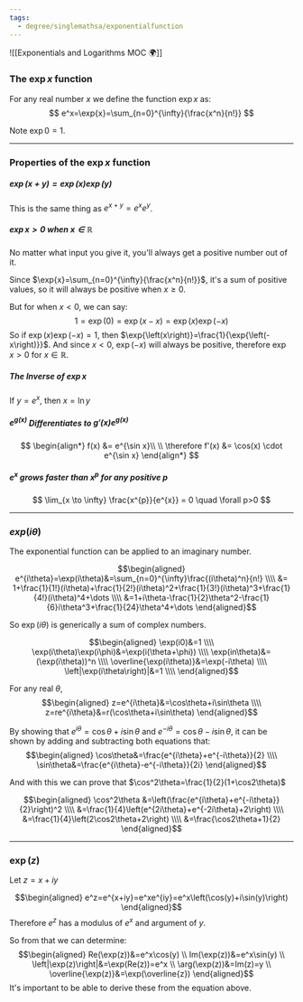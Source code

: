 ```yaml
---
tags:
  - degree/singlemathsa/exponentialfunction
---
```

![[Exponentials and Logarithms MOC 🌍]]

### The $\exp{x}$ function

For any real number $x$ we define the function $\exp{x}$ as:
$$
e^x=\exp{x}=\sum_{n=0}^{\infty}{\frac{x^n}{n!}}
$$

Note $\exp{0}=1$.

---
### Properties of the $\exp{x}$ function

##### $\exp{\left(x+y\right)}=\exp(x)\exp(y)$

This is the same thing as $e^{x+y}=e^xe^y$.

##### $\exp{x}>0$ when $x\in\mathbb{R}$

No matter what input you give it, you'll always get a positive number out of it.

Since $\exp{x}=\sum_{n=0}^{\infty}{\frac{x^n}{n!}}$, it's a sum of positive values, so it will always be positive when $x \ge 0$.

But for when $x<0$, we can say:
$$
1=\exp{\left(0\right)}=\exp{\left(x-x\right)}=\exp{\left(x\right)}\exp{\left(-x\right)}
$$
So if $\exp{\left(x\right)}\exp{\left(-x\right)}=1$, then $\exp{\left(x\right)}=\frac{1}{\exp{\left(-x\right)}}$.
And since $x<0$, $\exp{\left(-x\right)}$ will always be positive, therefore $\exp{x}>0$ for $x\in\mathbb{R}$.

##### The Inverse of $\exp x$

If $y=e^{x}$, then $x = \ln y$

##### $e^{g(x)}$ Differentiates to $g'(x)e^{g(x)}$

$$
\begin{align*}
f(x) &= e^{\sin x}\\
\\
\therefore f'(x) &= \cos(x) \cdot e^{\sin x}
\end{align*}
$$

##### $e^{x}$ grows faster than $x^{p}$ for any positive $p$

$$
\lim_{x \to \infty} \frac{x^{p}}{e^{x}} = 0 \quad \forall p>0
$$


---
### $exp(i\theta)$

The exponential function can be applied to an imaginary number.

$$\begin{aligned}
e^{i\theta}=\exp(i\theta)&=\sum_{n=0}^{\infty}\frac{(i\theta)^n}{n!} \\\\
&= 1+\frac{1}{1!}(i\theta)+\frac{1}{2!}(i\theta)^2+\frac{1}{3!}(i\theta)^3+\frac{1}{4!}(i\theta)^4+\dots \\\\
&=1+i\theta-\frac{1}{2}\theta^2-\frac{1}{6}i\theta^3+\frac{1}{24}\theta^4+\dots
\end{aligned}$$

So $\exp(i\theta)$ is generically a sum of complex numbers.

$$\begin{aligned}
\exp(i0)&=1 \\\\
\exp(i\theta)\exp(i\phi)&=\exp(i(\theta+\phi)) \\\\
\exp(in\theta)&=(\exp(i\theta))^n \\\\
\overline{\exp(i\theta)}&=\exp(-i\theta) \\\\
\left|\exp(i\theta\right)|&=1 \\\\
\end{aligned}$$

For any real $\theta$,
$$\begin{aligned}
z=e^{i\theta}&=\cos\theta+i\sin\theta \\\\
z=re^{i\theta}&=r(\cos\theta+i\sin\theta)
\end{aligned}$$

By showing that $e^{i\theta}=\cos\theta+i\sin\theta$ and $e^{-i\theta}=\cos\theta-i\sin\theta$, it can be shown by adding and subtracting both equations that:
$$\begin{aligned}
\cos\theta&=\frac{e^{i\theta}+e^{-i\theta}}{2} \\\\
\sin\theta&=\frac{e^{i\theta}-e^{-i\theta}}{2i}
\end{aligned}$$

And with this we can prove that $\cos^2\theta=\frac{1}{2}(1+\cos2\theta)$

$$\begin{aligned}
\cos^2\theta &=\left(\frac{e^{i\theta}+e^{-i\theta}}{2}\right)^2 \\\\
&=\frac{1}{4}\left(e^{2i\theta}+e^{-2i\theta}+2\right) \\\\
&=\frac{1}{4}\left(2\cos2\theta+2\right) \\\\
&=\frac{\cos2\theta+1}{2}
\end{aligned}$$

---
### $\exp(z)$

Let $z=x+iy$

$$\begin{aligned}
e^z=e^{x+iy}=e^xe^{iy}=e^x\left(\cos(y)+i\sin(y)\right)
\end{aligned}$$
Therefore $e^z$ has a modulus of $e^x$ and argument of $y$.

So from that we can determine:
$$\begin{aligned}
Re(\exp(z))&=e^x\cos(y) \\
Im(\exp(z))&=e^x\sin(y) \\
\left|\exp(z)\right|&=\exp(Re(z))=e^x \\
\arg(\exp(z))&=Im(z)=y \\
\overline{\exp(z)}&=\exp(\overline{z})
\end{aligned}$$
It's important to be able to derive these from the equation above.


